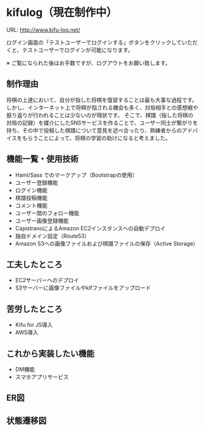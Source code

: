 # kifulog（現在制作中）
URL: http://www.kifu-log.net/

ログイン画面の「テストユーザーでログインする」ボタンをクリックしていただくと、テストユーザーでログインが可能になります。

※ ご覧になられた後はお手数ですが、ログアウトをお願い致します。

## 制作理由
将棋の上達において、自分が指した将棋を復習することは最も大事な過程です。
しかし、インターネット上で将棋が指される機会も多く、対局相手との感想戦や振り返りが行われることは少ないのが現状です。
そこで、棋譜（指した将棋の対局の記録）を媒介にしたSNSサービスを作ることで、ユーザー同士が繋がりを持ち、その中で投稿した棋譜について意見を述べ合ったり、熟練者からのアドバイスをもらうことによって、将棋の学習の助けになると考えました。

## 機能一覧・使用技術
- Haml/Sass でのマークアップ（Bootstrapの使用）
- ユーザー登録機能
- ログイン機能
- 棋譜投稿機能
- コメント機能
- ユーザー間のフォロー機能
- ユーザー画像登録機能
- CapistranoによるAmazon EC2インスタンスへの自動デプロイ
- 独自ドメイン設定（Route53）
- Amazon S3への画像ファイルおよび棋譜ファイルの保存（Active Storage）

## 工夫したところ
- EC2サーバーへのデプロイ
- S3サーバーに画像ファイルやkifファイルをアップロード

## 苦労したところ
- Kifu for JS導入
- AWS導入

## これから実装したい機能
- DM機能
- スマホアプリサービス

## ER図

## 状態遷移図
